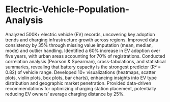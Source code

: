 # Electric-Vehicle-Population-Analysis
Analyzed 500K+ electric vehicle (EV) records, uncovering key adoption trends and charging infrastructure growth across regions.
Improved data consistency by 35% through missing value imputation (mean, median, mode) and outlier handling.
Identified a 60% increase in EV adoption over five years, with urban areas accounting for 70% of registrations.
Conducted correlation analysis (Pearson & Spearman), cross-tabulations, and statistical summaries, revealing that battery capacity is the strongest predictor (R² = 0.82) of vehicle range.
Developed 10+ visualizations (heatmaps, scatter plots, violin plots, box plots, bar charts), enhancing insights into EV type distribution and geographic market penetration.
Provided data-driven recommendations for optimizing charging station placement, potentially reducing EV owners’ average charging distance by 25%.
